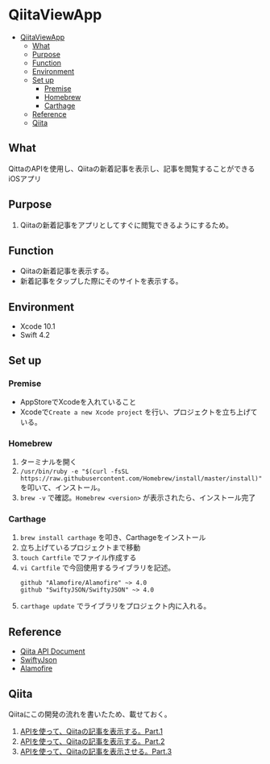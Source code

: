 # QiitaViewApp

- [QiitaViewApp](#qiitaviewapp)
  - [What](#what)
  - [Purpose](#purpose)
  - [Function](#function)
  - [Environment](#environment)
  - [Set up](#set-up)
    - [Premise](#premise)
    - [Homebrew](#homebrew)
    - [Carthage](#carthage)
  - [Reference](#reference)
  - [Qiita](#qiita)


## What
QittaのAPIを使用し、Qiitaの新着記事を表示し、記事を閲覧することができるiOSアプリ

## Purpose
1. Qiitaの新着記事をアプリとしてすぐに閲覧できるようにするため。

## Function
- Qiitaの新着記事を表示する。
- 新着記事をタップした際にそのサイトを表示する。

## Environment
- Xcode 10.1
- Swift 4.2

## Set up
### Premise
- AppStoreでXcodeを入れていること
- Xcodeで`Create a new Xcode project` を行い、プロジェクトを立ち上げている。

### Homebrew
1. ターミナルを開く
2. `/usr/bin/ruby -e "$(curl -fsSL https://raw.githubusercontent.com/Homebrew/install/master/install)"` を叩いて、インストール。
3. `brew -v` で確認。`Homebrew <version>` が表示されたら、インストール完了

### Carthage
1. `brew install carthage` を叩き、Carthageをインストール
2. 立ち上げているプロジェクトまで移動
3. `touch Cartfile` でファイル作成する
4. `vi Cartfile` で今回使用するライブラリを記述。
   ```
   github "Alamofire/Alamofire" ~> 4.0
   github "SwiftyJSON/SwiftyJSON" ~> 4.0
   ```
5. `carthage update` でライブラリをプロジェクト内に入れる。

## Reference
- [Qiita API Document](https://qiita.com/api/v2/docs)
- [SwiftyJson](https://github.com/SwiftyJSON/SwiftyJSON)
- [Alamofire](https://github.com/Alamofire/Alamofire)

## Qiita
Qiitaにこの開発の流れを書いたため、載せておく。
1. [APIを使って、Qiitaの記事を表示する。Part.1](https://qiita.com/shun6934/items/f4600c2a2e8b45d1219e)
2. [APIを使って、Qiitaの記事を表示する。Part.2](https://qiita.com/shun6934/items/64d5d44ffa98b12858d4)
3. [APIを使って、Qiitaの記事を表示させる。Part.3](https://qiita.com/shun6934/items/81028970c15dc9de05f1)